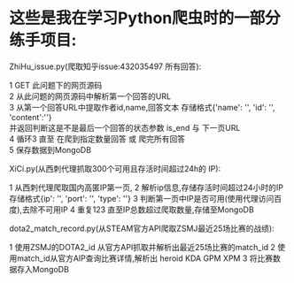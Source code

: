 # 这些是我在学习Python爬虫时的一部分练手项目:

ZhiHu_issue.py(爬取知乎issue:432035497 所有回答):  
  
  1 GET 此问题下的网页源码  
  2 从此问题的网页源码中解析第一个回答的URL  
  3 从第一个回答URL中提取作者id,name,回答文本 存储格式{'name': '', 'id': '', 'content':''}  
    并返回判断这是不是最后一个回答的状态参数 is_end 与 下一页URL   
  4 循环3 直至 在爬到指定数量回答 或 爬完所有回答  
  5 保存数据到MongoDB 
 
 XiCi.py(从西刺代理抓取300个可用且存活时间超过24h的 IP):  
  
  1 从西刺代理爬取国内高匿IP第一页,
  2 解析ip信息,存储存活时间超过24小时的IP 存储格式{ip': '', 'port': '', 'type': ''}
  3 判断第一页中IP是否可用(使用代理访问百度),去除不可用IP
  4 重复123 直至IP总数超过爬取数量,存储至MongoDB
 
 dota2_match_record.py(从STEAM官方API爬取ZSMJ最近25场比赛的战绩):  
  
  1 使用ZSMJ的DOTA2_id 从官方API抓取并解析出最近25场比赛的match_id
  2 使用match_id从官方AIP查询比赛详情,解析出 heroid KDA GPM XPM 
  3 将比赛数据存入MongoDB
 